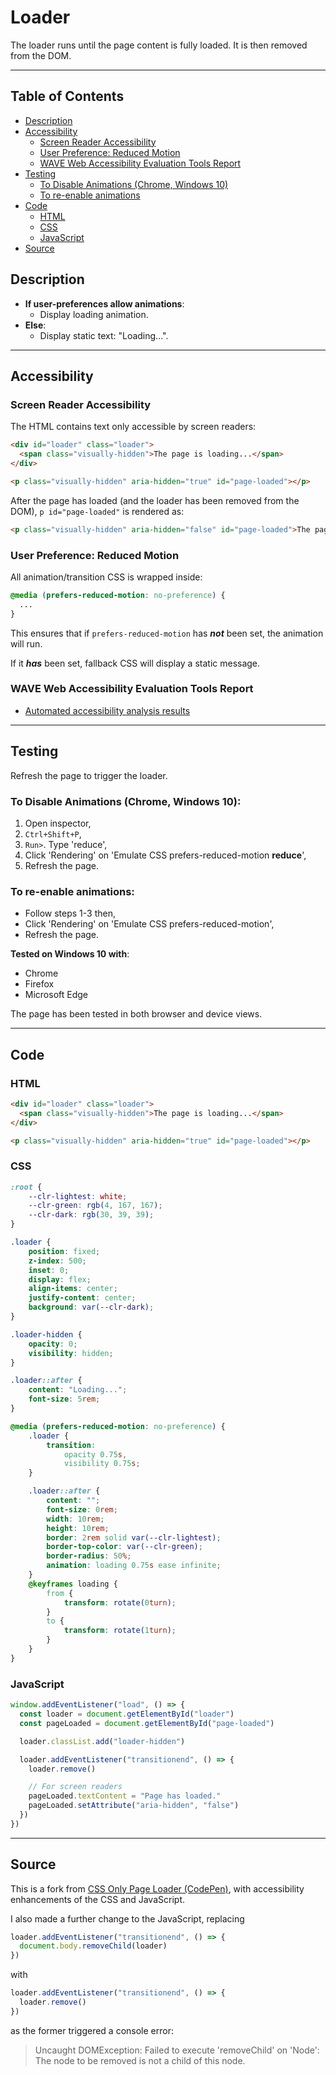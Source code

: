 # Loader

The loader runs until the page content is fully loaded. It is then removed from the DOM.

---

## Table of Contents

- [Description](#description)
- [Accessibility](#accessibility)
  - [Screen Reader Accessibility](#screen-reader-accessibility)
  - [User Preference: Reduced Motion](#user-preference-reduced-motion)
  - [WAVE Web Accessibility Evaluation Tools Report](#wave-web-accessibility-evaluation-tools-report)
- [Testing](#testing)
  - [To Disable Animations (Chrome, Windows 10)](#to-disable-animations-chrome-windows-10)
  - [To re-enable animations](#to-re-enable-animations)
- [Code](#code)
  - [HTML](#html)
  - [CSS](#css)
  - [JavaScript](#javascript)
- [Source](#source)

## Description

- **If user-preferences allow animations**:
  - Display loading animation.
- **Else**:
  - Display static text: "Loading...".

---

## Accessibility

### Screen Reader Accessibility

The HTML contains text only accessible by screen readers:

```HTML
<div id="loader" class="loader">
  <span class="visually-hidden">The page is loading...</span>
</div>

<p class="visually-hidden" aria-hidden="true" id="page-loaded"></p>
```

After the page has loaded (and the loader has been removed from the DOM), `p id="page-loaded"` is rendered as:

```HTML
<p class="visually-hidden" aria-hidden="false" id="page-loaded">The page has loaded.</p>
```

### User Preference: Reduced Motion

All animation/transition CSS is wrapped inside:

```CSS
@media (prefers-reduced-motion: no-preference) {
  ...
}
```

This ensures that if `prefers-reduced-motion` has _**not**_ been set, the animation will run.

If it _**has**_ been set, fallback CSS will display a static message.

### WAVE Web Accessibility Evaluation Tools Report

- [Automated accessibility analysis results](https://wave.webaim.org/report#/https://chrisnajman.github.io/loader/)

---

## Testing

Refresh the page to trigger the loader.

### To Disable Animations (Chrome, Windows 10):

1. Open inspector,
2. `Ctrl+Shift+P`,
3. `Run>`. Type 'reduce',
4. Click 'Rendering' on 'Emulate CSS prefers-reduced-motion <b>reduce</b>',
5. Refresh the page.

### To re-enable animations:

- Follow steps 1-3 then,
- Click 'Rendering' on 'Emulate CSS prefers-reduced-motion',
- Refresh the page.

**Tested on Windows 10 with**:

- Chrome
- Firefox
- Microsoft Edge

The page has been tested in both browser and device views.

---

## Code

### HTML

```HTML
<div id="loader" class="loader">
  <span class="visually-hidden">The page is loading...</span>
</div>

<p class="visually-hidden" aria-hidden="true" id="page-loaded"></p>
```

### CSS

```CSS
:root {
    --clr-lightest: white;
    --clr-green: rgb(4, 167, 167);
    --clr-dark: rgb(30, 39, 39);
}

.loader {
    position: fixed;
    z-index: 500;
    inset: 0;
    display: flex;
    align-items: center;
    justify-content: center;
    background: var(--clr-dark);
}

.loader-hidden {
    opacity: 0;
    visibility: hidden;
}

.loader::after {
    content: "Loading...";
    font-size: 5rem;
}

@media (prefers-reduced-motion: no-preference) {
    .loader {
        transition:
            opacity 0.75s,
            visibility 0.75s;
    }

    .loader::after {
        content: "";
        font-size: 0rem;
        width: 10rem;
        height: 10rem;
        border: 2rem solid var(--clr-lightest);
        border-top-color: var(--clr-green);
        border-radius: 50%;
        animation: loading 0.75s ease infinite;
    }
    @keyframes loading {
        from {
            transform: rotate(0turn);
        }
        to {
            transform: rotate(1turn);
        }
    }
}
```

### JavaScript

```JavaScript
window.addEventListener("load", () => {
  const loader = document.getElementById("loader")
  const pageLoaded = document.getElementById("page-loaded")

  loader.classList.add("loader-hidden")

  loader.addEventListener("transitionend", () => {
    loader.remove()

    // For screen readers
    pageLoaded.textContent = "Page has loaded."
    pageLoaded.setAttribute("aria-hidden", "false")
  })
})
```

---

## Source

This is a fork from [CSS Only Page Loader (CodePen)](https://codepen.io/dcode-software/pen/rNYGdeg), with accessibility enhancements of the CSS and JavaScript.

I also made a further change to the JavaScript, replacing

```JavaScript
loader.addEventListener("transitionend", () => {
  document.body.removeChild(loader)
})
```

with

```JavaScript
loader.addEventListener("transitionend", () => {
  loader.remove()
})
```

as the former triggered a console error:

> Uncaught DOMException: Failed to execute 'removeChild' on 'Node': The node to be removed is not a child of this node.
